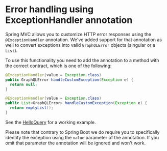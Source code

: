 # Error handling using ExceptionHandler annotation

Spring MVC allows you to customize HTTP error responses
using the `@ExceptionHandler` annotation. We've added support
for that annotation as well to convert exceptions into valid
`GraphQLError` objects (singular or a `List`).

To use this functionality you need to add the annotation
to a method with the correct contract, which is one of
the following:

```java
@ExceptionHandler(value = Exception.class)
public GraphQLError handleCustomException(Exception e) {
  return null;
}

@ExceptionHandler(value = Exception.class)
public List<GraphQLError> handleCustomException(Exception e) {
  return emptyList();
}
```

See the [HelloQuery](src/main/java/com/graphql/kickstart/sample/HelloQuery.java)
for a working example.

Please note that contrary to Spring Boot we do require you
to specifically identify the exception using the `value`
parameter of the annotation. If you omit that parameter
the annotation will be ignored and won't work.
